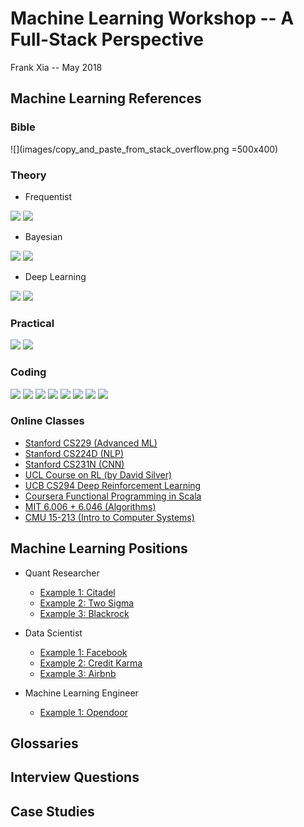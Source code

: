 # Machine Learning Workshop -- A Full-Stack Perspective

Frank Xia -- May 2018


## Machine Learning References

### Bible

![](images/copy_and_paste_from_stack_overflow.png =500x400)

### Theory

* Frequentist

![](images/ISLR.jpg)
![](images/ESL.png)

* Bayesian

![](images/PRML.png)
![](images/MLAPP.png)

* Deep Learning

![](images/deep_learning.png)
![](images/RL.jpg)

### Practical

![](images/ML_in_action.png)
![](images/building_ML_systems_with_python.png)

### Coding

![](images/Algo.png)
![](images/CSAPP.png)
![](images/python_for_data_analysis.png)
![](images/fluent_python.png)
![](images/high_performance_python.png)
![](images/advanced_R.png)
![](images/Learning_Spark.png)
![](images/Learning_Scala.png)

### Online Classes

* [Stanford CS229 (Advanced ML)](http://cs229.stanford.edu/)
* [Stanford CS224D (NLP)](http://cs224d.stanford.edu/)
* [Stanford CS231N (CNN)](http://cs231n.stanford.edu/)
* [UCL Course on RL (by David Silver)](http://www0.cs.ucl.ac.uk/staff/d.silver/web/Teaching.html)
* [UCB CS294 Deep Reinforcement Learning](http://rll.berkeley.edu/deeprlcourse/) 
* [Coursera Functional Programming in Scala](https://www.coursera.org/learn/progfun1) 
* [MIT 6.006 + 6.046 (Algorithms)](https://ocw.mit.edu/courses/electrical-engineering-and-computer-science/6-006-introduction-to-algorithms-fall-2011/)
* [CMU 15-213 (Intro to Computer Systems)](https://www.cs.cmu.edu/~213/)


## Machine Learning Positions

* Quant Researcher
    - [Example 1: Citadel](https://www.citadel.com/careers/details/quantitative-researcher-full-time/)
    - [Example 2: Two Sigma](https://careers.twosigma.com/careers/JobDetail/New-York-New-York-United-States-Quantitative-Research-Associate/292)
    - [Example 3: Blackrock](https://www.velvetjobs.com/job-posting/blackrock-sae-quantitative-researcher-119321)
    
* Data Scientist
    - [Example 1: Facebook](https://www.facebook.com/careers/jobs/a0I1H00000LCNWKUA5/)
    - [Example 2: Credit Karma](https://www.creditkarma.com/careers/jobs/engineering/senior-data-scientist-engineering)
    - [Example 3: Airbnb](https://www.airbnb.com/careers/departments/position/38405)
    
* Machine Learning Engineer
    - [Example 1: Opendoor](https://jobs.lever.co/opendoor/47bbc9cf-2d6e-4b5a-8f53-0050a1eb8937)

## Glossaries

## Interview Questions

## Case Studies
